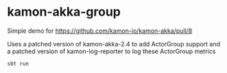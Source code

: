# kamon-akka-group

Simple demo for https://github.com/kamon-io/kamon-akka/pull/8

Uses a patched version of kamon-akka-2.4 to add ActorGroup support and a patched version of kamon-log-reporter to
log these ActorGroup metrics

`sbt run`
